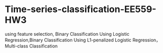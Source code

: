 # Time-series-classification-EE559-HW3
using feature selection, Binary Classification Using Logistic Regression,Binary Classification Using L1-penalized Logistic Regression，Multi-class Classiﬁcation
